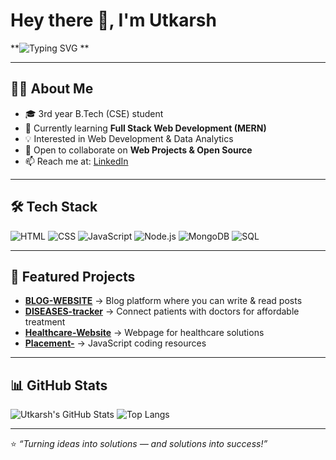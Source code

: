   #                                                        **Hey there 👋, I'm Utkarsh**


 **![Typing SVG](https://readme-typing-svg.demolab.com?font=Fira+Code&size=28&duration=4000&pause=1000&color=FF4C4C&width=435&lines=Full+Stack+Developer;MERN+Developer;Data+Analytics;Problem+Solving+in+Java)
**  

---

## 👨‍💻 About Me
- 🎓 3rd year B.Tech (CSE) student  
- 🌱 Currently learning **Full Stack Web Development (MERN)**  
- 💡 Interested in Web Development & Data Analytics  
- 🤝 Open to collaborate on **Web Projects & Open Source**  
- 📫 Reach me at: [LinkedIn](https://www.linkedin.com/in/utkarshsds/)  

---

## 🛠️ Tech Stack
![HTML](https://img.shields.io/badge/HTML5-E34F26?style=for-the-badge&logo=html5&logoColor=white)
![CSS](https://img.shields.io/badge/CSS3-1572B6?style=for-the-badge&logo=css3&logoColor=white)
![JavaScript](https://img.shields.io/badge/JavaScript-323330?style=for-the-badge&logo=javascript&logoColor=F7DF1E)
![Node.js](https://img.shields.io/badge/Node.js-43853D?style=for-the-badge&logo=node.js&logoColor=white)
![MongoDB](https://img.shields.io/badge/MongoDB-4EA94B?style=for-the-badge&logo=mongodb&logoColor=white)
![SQL](https://img.shields.io/badge/SQL-4479A1?style=for-the-badge&logo=mysql&logoColor=white)

---

## 🚀 Featured Projects
- **[BLOG-WEBSITE](https://github.com/utkarsh1480/BLOG-WEBSITE)** → Blog platform where you can write & read posts  
- **[DISEASES-tracker](https://github.com/utkarsh1480/DISEASES-tracker)** → Connect patients with doctors for affordable treatment  
- **[Healthcare-Website](https://github.com/utkarsh1480/Healthcare-Website)** → Webpage for healthcare solutions  
- **[Placement-](https://github.com/utkarsh1480/Placement-)** → JavaScript coding resources  

---

## 📊 GitHub Stats
![Utkarsh's GitHub Stats](https://github-readme-stats.vercel.app/api?username=utkarsh1480&show_icons=true&theme=tokyonight)
![Top Langs](https://github-readme-stats.vercel.app/api/top-langs/?username=utkarsh1480&layout=compact&theme=tokyonight)

---

⭐️ *“Turning ideas into solutions — and solutions into success!”*
